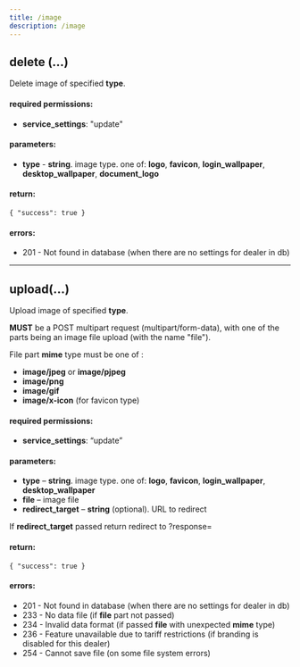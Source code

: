```yaml
---
title: /image
description: /image
---
```


## delete (...)

Delete image of specified **type**. 

#### required permissions: 
* **service_settings**: "update"

#### parameters:
* **type** - **string**. image type. one of: **logo**, **favicon**, **login_wallpaper**, **desktop_wallpaper**, **document_logo**

#### return:

    { "success": true }
    
    
#### errors:
* 201 - Not found in database (when there are no settings for dealer in db)

----

## upload(...)

Upload image of specified **type**. 

**MUST** be a POST multipart request (multipart/form-data), 
with one of the parts being an image file upload (with the name "file"). 

File part **mime** type must be one of :

* **image/jpeg** or **image/pjpeg**
* **image/png**
* **image/gif**
* **image/x-icon** (for favicon type)

#### required permissions:

* **service_settings**: “update”

#### parameters:

* **type** – **string**. image type. one of: **logo**, **favicon**, **login_wallpaper**, **desktop_wallpaper**
* **file** – image file
* **redirect_target** – **string** (optional). URL to redirect

If **redirect_target** passed return redirect to ?response=

#### return:

    { "success": true }
    

#### errors:

* 201 - Not found in database (when there are no settings for dealer in db)
* 233 - No data file (if **file** part not passed)
* 234 - Invalid data format (if passed **file** with unexpected **mime** type)
* 236 - Feature unavailable due to tariff restrictions (if branding is disabled for this dealer)
* 254 - Cannot save file (on some file system errors)
